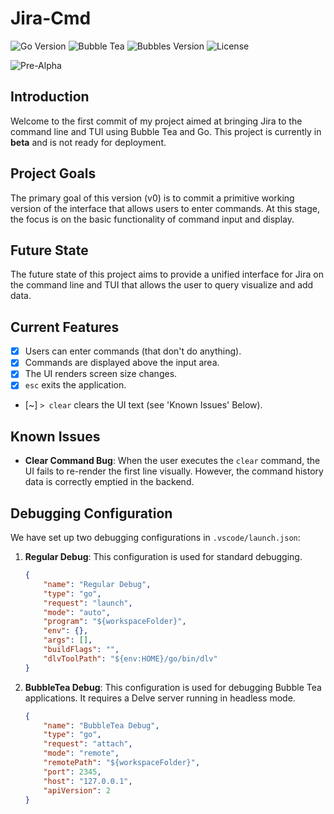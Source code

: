 # Jira-Cmd
![Go Version](https://img.shields.io/badge/Go-1.23.2-blue)
![Bubble Tea](https://img.shields.io/badge/Bubble%20Tea-v1.1.1-brightgreen)
![Bubbles Version](https://img.shields.io/github/v/release/charmbracelet/bubbles?label=Bubbles) ![License](https://img.shields.io/badge/License-GPLv2-blue)

![Pre-Alpha](https://img.shields.io/badge/Status-Pre--Alpha-red)

## Introduction

Welcome to the first commit of my project aimed at bringing Jira to the command line and TUI using Bubble Tea and Go. This project is currently in **beta** and is not ready for deployment.

## Project Goals

The primary goal of this version (v0) is to commit a primitive working version of the interface that allows users to enter commands. At this stage, the focus is on the basic functionality of command input and display.

## Future State

The future state of this project aims to provide a unified interface for Jira on the command line and TUI that allows the user to query visualize and add data.

## Current Features

- [x] Users can enter commands (that don't do anything).
- [x] Commands are displayed above the input area.
- [x] The UI renders screen size changes.
- [x] `esc` exits the application.
- [~] `> clear` clears the UI text (see 'Known Issues' Below).

## Known Issues

- **Clear Command Bug**: When the user executes the `clear` command, the UI fails to re-render the first line visually. However, the command history data is correctly emptied in the backend.

## Debugging Configuration

We have set up two debugging configurations in `.vscode/launch.json`:

1. **Regular Debug**: This configuration is used for standard debugging.
    ```json
    {
        "name": "Regular Debug",
        "type": "go",
        "request": "launch",
        "mode": "auto",
        "program": "${workspaceFolder}",
        "env": {},
        "args": [],
        "buildFlags": "",
        "dlvToolPath": "${env:HOME}/go/bin/dlv"
    }
    ```

2. **BubbleTea Debug**: This configuration is used for debugging Bubble Tea applications. It requires a Delve server running in headless mode.
    ```json
    {
        "name": "BubbleTea Debug",
        "type": "go",
        "request": "attach",
        "mode": "remote",
        "remotePath": "${workspaceFolder}",
        "port": 2345,
        "host": "127.0.0.1",
        "apiVersion": 2
    }
    ```
